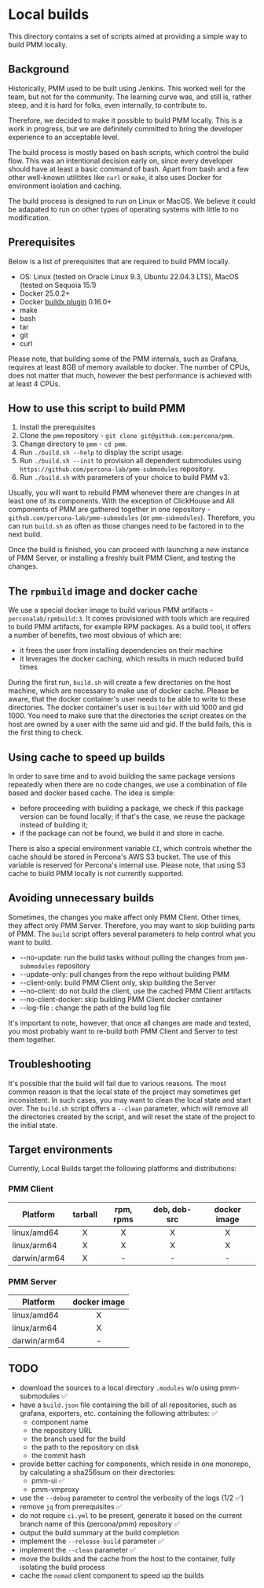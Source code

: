 # Local builds

This directory contains a set of scripts aimed at providing a simple way to build PMM locally.

## Background

Historically, PMM used to be built using Jenkins. This worked well for the team, but not for the community. The learning curve was, and still is, rather steep, and it is hard for folks, even internally, to contribute to.

Therefore, we decided to make it possible to build PMM locally. This is a work in progress, but we are definitely committed to bring the developer experience to an acceptable level.

The build process is mostly based on bash scripts, which control the build flow. This was an intentional decision early on, since every developer should have at least a basic command of bash. Apart from bash and a few other well-known utilitites like `curl` or `make`, it also uses Docker for environment isolation and caching.

The build process is designed to run on Linux or MacOS. We believe it could be adapated to run on other types of operating systems with little to no modification.


## Prerequisites

Below is a list of prerequisites that are required to build PMM locally.

- OS: Linux (tested on Oracle Linux 9.3, Ubuntu 22.04.3 LTS), MacOS (tested on Sequoia 15.1)
- Docker 25.0.2+
- Docker [buildx plugin](https://github.com/docker/buildx) 0.16.0+
- make
- bash
- tar
- git
- curl

Please note, that building some of the PMM internals, such as Grafana, requires at least 8GB of memory available to docker. The number of CPUs, does not matter that much, however the best performance is achieved with at least 4 CPUs.

## How to use this script to build PMM

1. Install the prerequisites
2. Clone the `pmm` repository - `git clone git@github.com:percona/pmm`.
3. Change directory to `pmm` - `cd pmm`.
4. Run `./build.sh --help` to display the script usage.
5. Run `./build.sh --init` to provision all dependent submodules using `https://github.com/percona-lab/pmm-submodules` repository.
6. Run `./build.sh` with parameters of your choice to build PMM v3.

Usually, you will want to rebuild PMM whenever there are changes in at least one of its components. With the exception of ClickHouse and All components of PMM are gathered together in one repository - `github.com/percona-lab/pmm-submodules` (or `pmm-submodules`). Therefore, you can run `build.sh` as often as those changes need to be factored in to the next build.

Once the build is finished, you can proceed with launching a new instance of PMM Server, or installing a freshly built PMM Client, and testing the changes.


## The `rpmbuild` image and docker cache

We use a special docker image to build various PMM artifacts - `perconalab/rpmbuild:3`. It comes provisioned with tools which are required to build PMM artifacts, for example RPM packages. As a build tool, it offers a number of benefits, two most obvious of which are:

- it frees the user from installing dependencies on their machine
- it leverages the docker caching, which results in much reduced build times

During the first run, `build.sh` will create a few directories on the host machine, which are necessary to make use of docker cache. Please be aware, that the docker container's user needs to be able to write to these directories. The docker container's user is `builder` with uid 1000 and gid 1000. You need to make sure that the directories the script creates on the host are owned by a user with the same uid and gid. If the build fails, this is the first thing to check.

## Using cache to speed up builds

In order to save time and to avoid building the same package versions repeatedly when there are no code changes, we use a combination of file based and docker based cache. The idea is simple:

- before proceeding with building a package, we check if this package version can be found locally; if that's the case, we reuse the package instead of building it;
- if the package can not be found, we build it and store in cache.

There is also a special environment variable `CI`, which controls whether the cache should be stored in Percona's AWS S3 bucket. The use of this variable is reserved for Percona's internal use. Please note, that using S3 cache to build PMM locally is not currently supported.

## Avoiding unnecessary builds

Sometimes, the changes you make affect only PMM Client. Other times, they affect only PMM Server. Therefore, you may want to skip building parts of PMM. The `build` script offers several parameters to help control what you want to build.

* --no-update: run the build tasks without pulling the changes from `pmm-submodules` repository
* --update-only: pull changes from the repo without building PMM
* --client-only: build PMM Client only, skip building the Server
* --no-client: do not build the client, use the cached PMM Client artifacts
* --no-client-docker: skip building PMM Client docker container
* --log-file <path>: change the path of the build log file

It's important to note, however, that once all changes are made and tested, you most probably want to re-build both PMM Client and Server to test them together.

## Troubleshooting

It's possible that the build will fail due to various reasons. The most common reason is that the local state of the project may sometimes get inconsistent. In such cases, you may want to clean the local state and start over. The `build.sh` script offers a `--clean` parameter, which will remove all the directories created by the script, and will reset the state of the project to the initial state.

## Target environments

Currently, Local Builds target the following platforms and distributions:

### PMM Client

| Platform     | tarball | rpm, rpms | deb, deb-src | docker image |
|--------------|:-------:|:---------:|:------------:|:------------:|
| linux/amd64  |    X    |     X     |      X       |      X       |
| linux/arm64  |    X    |     X     |      X       |      X       |
| darwin/arm64 |    X    |     -     |      -       |      -       |

### PMM Server

| Platform         | docker image |
|------------------|:------------:|
| linux/amd64      |      X       |
| linux/arm64      |      X       |
| darwin/arm64     |      -       |


## TODO

* download the sources to a local directory `.modules` w/o using pmm-submodules ✅
* have a `build.json` file containing the bill of all repositories, such as grafana, exporters, etc. containing the following attributes: ✅
  * component name
  * the repository URL
  * the branch used for the build
  * the path to the repository on disk
  * the commit hash
* provide better caching for components, which reside in one monorepo, by calculating a sha256sum on their directories:
  - pmm-ui ✅
  - pmm-vmproxy
* use the `--debug` parameter to control the verbosity of the logs (1/2 ✅)
* remove `jq` from prerequisites ✅
* do not require `ci.yml` to be present, generate it based on the current branch name of this (percona/pmm) repository ✅
* output the build summary at the build completion
* implement the `--release-build` parameter ✅
* implement the `--clean` parameter ✅
* move the builds and the cache from the host to the container, fully isolating the build process
* cache the `nomad` client component to speed up the builds
